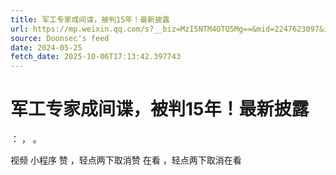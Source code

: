 ```yaml
---
title: 军工专家成间谍，被判15年！最新披露
url: https://mp.weixin.qq.com/s?__biz=MzI5NTM4OTQ5Mg==&mid=2247623097&idx=3&sn=9a3123534c2ebbbb2fb5cb11fc548ab9
source: Doonsec's feed
date: 2024-05-25
fetch_date: 2025-10-06T17:13:42.397743
---
```


# 军工专家成间谍，被判15年！最新披露

：
，
。

视频
小程序
赞
，轻点两下取消赞
在看
，轻点两下取消在看